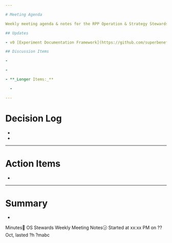 ```yaml
---

# Meeting Agenda

Weekly meeting agenda & notes for the RPP Operation & Strategy Stewards team.

## Updates

- v0 [Experiment Documentation Framework](https://github.com/superbenefit/knowledge-base/tree/main/tools/workflows/learning/experiment-documentation) is shipped

## Discussion Items

- 

- 

- **_Longer Items:_**

  - 

---
```


# Decision Log

- 

- 

---

# Action Items

- 

---

# Summary

- 

Minutes📝 OS Stewards Weekly Meeting Notes🕞 Started at xx:xx PM on ?? Oct, lasted ?h ?mabc
